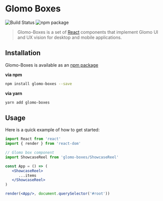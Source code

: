 # Glomo Boxes 

![Build Status](https://travis-ci.org/globalmouth/glomo-boxes.svg?branch=master)
![npm package](https://img.shields.io/npm/v/glomo-boxes.svg)


> Glomo-Boxes is a set of [React](http://facebook.github.io/react/) components that implement Glomo UI and UX vision for desktop and mobile applications.

## Installation

Glomo-Boxes is available as an [npm package](https://www.npmjs.com/package/glomo-boxes)

**via npm**
```bash
npm install glomo-boxes --save 
```

**via yarn**
```bash
yarn add glomo-boxes
```

## Usage

Here is a quick example of how to get started:

```jsx
import React from 'react'
import { render } from 'react-dom'

// Glomo box component
import ShowcaseReel from 'glomo-boxes/ShowcaseReel'

const App = () => (
   <ShowcaseReel>
      ...items
   </ShowcaseReel>
)

render(<App/>, document.querySelector('#root'))
```